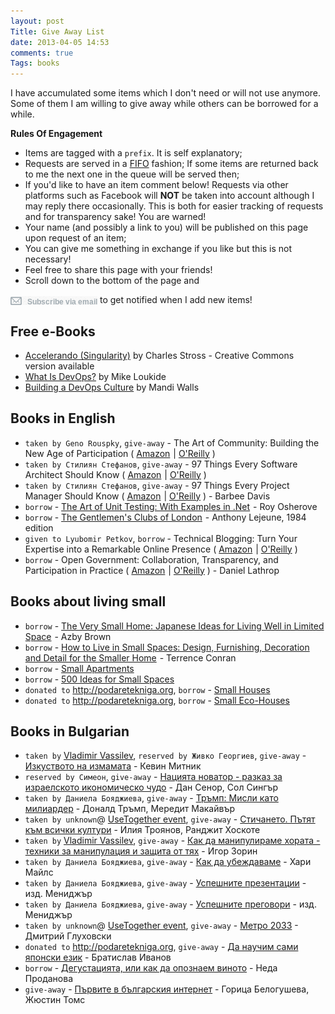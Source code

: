 ```yaml
---
layout: post
Title: Give Away List
date: 2013-04-05 14:53
comments: true
Tags: books
---
```


I have accumulated some items which I don't need or will not use anymore.
Some of them I am willing to give away while others can be borrowed for a while.

**Rules Of Engagement**

* Items are tagged with a `prefix`. It is self explanatory;
* Requests are served in a [FIFO](https://en.wikipedia.org/wiki/FIFO) fashion;
If some items are returned back to me the next one in the queue will be served then;
* If you'd like to have an item comment below! Requests via other platforms
such as Facebook will **NOT** be taken into account although I may reply there occasionally.
This is both for easier tracking of requests and for transparency sake! You are warned!
* Your name (and possibly a link to you) will be published on this page upon request of an item;
* You can give me something in exchange if you like but this is not necessary!
* Feel free to share this page with your friends!
* Scroll down to the bottom of the page and
<img src="/images/subscribe.png" alt="subscribe via email" style="display:inline;border:none;margin:0;padding:0;vertical-align:text-bottom;"/>
to get notified when I add new items!

Free e-Books
------------

* [Accelerando (Singularity)](http://amzn.to/19Ctnk8) by Charles Stross - Creative Commons version available
* [What Is DevOps?](http://amzn.to/1eXk3JN) by Mike Loukide
* [Building a DevOps Culture](http://amzn.to/19KobFn) by Mandi Walls

Books in English
----------------

* `taken by Geno Rouspky`, `give-away` - The Art of Community: Building the New Age of Participation
(
<a href="http://www.amazon.com/gp/product/1449312063/ref=as_li_ss_tl?ie=UTF8&camp=1789&creative=390957&creativeASIN=1449312063&linkCode=as2&tag=atodorovorg-20">Amazon</a><img src="http://www.assoc-amazon.com/e/ir?t=atodorovorg-20&l=as2&o=1&a=1449312063" width="1" height="1" border="0" alt="" style="border:none !important; margin:0px !important;" /> |
<a href="http://www.dpbolvw.net/click-7040110-11260198?url=http%3A%2F%2Fshop.oreilly.com%2Fproduct%2F0636920021995.do%3Fcmp%3Daf-npa-book-product_cj_9781449312060_%25zp&cjsku=0636920021995" target="_top">O'Reilly</a><img src="http://www.ftjcfx.com/image-7040110-11260198" width="0" height="0" border="0" style="display:none;"/>
)
* `taken by Стилиян Стефанов`, `give-away` - 97 Things Every Software Architect Should Know
(
<a href="http://www.amazon.com/gp/product/059652269X/ref=as_li_ss_tl?ie=UTF8&camp=1789&creative=390957&creativeASIN=059652269X&linkCode=as2&tag=atodorovorg-20">Amazon</a><img src="http://www.assoc-amazon.com/e/ir?t=atodorovorg-20&l=as2&o=1&a=059652269X" width="1" height="1" border="0" alt="" style="border:none !important; margin:0px !important;" /> |
<a href="http://www.kqzyfj.com/click-7040110-11260198?url=http%3A%2F%2Fshop.oreilly.com%2Fproduct%2F9780596522704.do%3Fcmp%3Daf-code-book-product_cj_9780596522698_%25zp&cjsku=9780596522704" target="_top">O'Reilly</a><img src="http://www.tqlkg.com/image-7040110-11260198" width="0" height="0" border="0" style="display:none"/>
)
* `taken by Стилиян Стефанов`, `give-away` - 97 Things Every Project Manager Should Know 
(
<a href="http://www.amazon.com/gp/product/0596804164/ref=as_li_ss_tl?ie=UTF8&camp=1789&creative=390957&creativeASIN=0596804164&linkCode=as2&tag=atodorovorg-20">Amazon</a><img src="http://www.assoc-amazon.com/e/ir?t=atodorovorg-20&l=as2&o=1&a=0596804164" width="1" height="1" border="0" alt="" style="border:none !important; margin:0px !important;" /> |
<a href="http://www.kqzyfj.com/click-7040110-11260198?url=http%3A%2F%2Fshop.oreilly.com%2Fproduct%2F9780596804152.do%3Fcmp%3Daf-npa-book-product_cj_9780596804169_%25zp&cjsku=9780596804152" target="_top">O'Reilly</a><img src="http://www.tqlkg.com/image-7040110-11260198" width="0" height="0" border="0" style="display:none"/>
) - Barbee Davis
* `borrow` - <a href="http://www.amazon.com/gp/product/1933988274/ref=as_li_ss_tl?ie=UTF8&camp=1789&creative=390957&creativeASIN=1933988274&linkCode=as2&tag=atodorovorg-20">The Art of Unit Testing: With Examples in .Net</a><img src="http://www.assoc-amazon.com/e/ir?t=atodorovorg-20&l=as2&o=1&a=1933988274" width="1" height="1" border="0" alt="" style="border:none !important; margin:0px !important;" /> - Roy Osherove
* `borrow` - <a href="http://www.amazon.com/gp/product/190676820X/ref=as_li_ss_tl?ie=UTF8&camp=1789&creative=390957&creativeASIN=190676820X&linkCode=as2&tag=atodorovorg-20">The Gentlemen's Clubs of London</a><img src="http://www.assoc-amazon.com/e/ir?t=atodorovorg-20&l=as2&o=1&a=190676820X" width="1" height="1" border="0" alt="" style="border:none !important; margin:0px !important;" /> - Anthony Lejeune, 1984 edition
* `given to Lyubomir Petkov`, `borrow` - Technical Blogging: Turn Your Expertise into a Remarkable Online Presence
(
<a href="http://www.amazon.com/gp/product/1934356883/ref=as_li_ss_tl?ie=UTF8&camp=1789&creative=390957&creativeASIN=1934356883&linkCode=as2&tag=atodorovorg-20">Amazon</a><img src="http://www.assoc-amazon.com/e/ir?t=atodorovorg-20&l=as2&o=1&a=1934356883" width="1" height="1" border="0" alt="" style="border:none !important; margin:0px !important;" /> |
<a href="http://www.tkqlhce.com/click-7040110-11260198?url=http%3A%2F%2Fshop.oreilly.com%2Fproduct%2F9781934356883.do%3Fcmp%3Daf-npa-book-product_cj_9781934356883_%7BPID%7D&cjsku=9781934356883" target="_top">O'Reilly</a><img src="http://www.ftjcfx.com/image-7040110-11260198" width="0" height="0" border="0" style="margin:0;padding:0;display:none;"/>
)
* `borrow` -  Open Government: Collaboration, Transparency, and Participation in Practice
(
<a href="http://www.amazon.com/gp/product/0596804350/ref=as_li_ss_tl?ie=UTF8&camp=1789&creative=390957&creativeASIN=0596804350&linkCode=as2&tag=atodorovorg-20">Amazon</a><img src="http://www.assoc-amazon.com/e/ir?t=atodorovorg-20&l=as2&o=1&a=0596804350" width="1" height="1" border="0" alt="" style="border:none !important; margin:0px !important;" />
|
<a href="http://www.anrdoezrs.net/click-7040110-11260198?url=http%3A%2F%2Fshop.oreilly.com%2Fproduct%2F9780596804367.do%3Fcmp%3Daf-npa-book-product_cj_9780596804350_%25zp&cjsku=9780596804367" target="_top">O'Reilly</a><img src="http://www.awltovhc.com/image-7040110-11260198" width="0" height="0" border="0" style="display:none;"/>
) - Daniel Lathrop

Books about living small
------------------------

* `borrow` - <a href="http://www.amazon.com/gp/product/4770029993/ref=as_li_ss_tl?ie=UTF8&camp=1789&creative=390957&creativeASIN=4770029993&linkCode=as2&tag=atodorovorg-20">The Very Small Home: Japanese Ideas for Living Well in Limited Space</a><img src="http://www.assoc-amazon.com/e/ir?t=atodorovorg-20&l=as2&o=1&a=4770029993" width="1" height="1" border="0" alt="" style="border:none !important; margin:0px !important;" /> - Azby Brown
* `borrow` - <a href="http://www.amazon.com/gp/product/1554072425/ref=as_li_ss_tl?ie=UTF8&camp=1789&creative=390957&creativeASIN=1554072425&linkCode=as2&tag=atodorovorg-20">How to Live in Small Spaces: Design, Furnishing, Decoration and Detail for the Smaller Home</a><img src="http://www.assoc-amazon.com/e/ir?t=atodorovorg-20&l=as2&o=1&a=1554072425" width="1" height="1" border="0" alt="" style="border:none !important; margin:0px !important;" /> - Terrence Conran
* `borrow` - <a href="http://www.amazon.com/gp/product/3822841781/ref=as_li_ss_tl?ie=UTF8&camp=1789&creative=390957&creativeASIN=3822841781&linkCode=as2&tag=atodorovorg-20">Small Apartments</a><img src="http://www.assoc-amazon.com/e/ir?t=atodorovorg-20&l=as2&o=1&a=3822841781" width="1" height="1" border="0" alt="" style="border:none !important; margin:0px !important;" />
* `borrow` - <a href="http://www.amazon.com/gp/product/3822827932/ref=as_li_ss_tl?ie=UTF8&camp=1789&creative=390957&creativeASIN=3822827932&linkCode=as2&tag=atodorovorg-20">500 Ideas for Small Spaces</a><img src="http://www.assoc-amazon.com/e/ir?t=atodorovorg-20&l=as2&o=1&a=3822827932" width="1" height="1" border="0" alt="" style="border:none !important; margin:0px !important;" />
* `donated to` <http://podaretekniga.org>, `borrow` - <a href="http://www.amazon.com/gp/product/3822841765/ref=as_li_ss_tl?ie=UTF8&camp=1789&creative=390957&creativeASIN=3822841765&linkCode=as2&tag=atodorovorg-20">Small Houses</a><img src="http://www.assoc-amazon.com/e/ir?t=atodorovorg-20&l=as2&o=1&a=3822841765" width="1" height="1" border="0" alt="" style="border:none !important; margin:0px !important;" />
* `donated to` <http://podaretekniga.org>, `borrow` - <a href="http://www.amazon.com/gp/product/B001TJEJ9O/ref=as_li_ss_tl?ie=UTF8&camp=1789&creative=390957&creativeASIN=B001TJEJ9O&linkCode=as2&tag=atodorovorg-20">Small Eco-Houses</a><img src="http://www.assoc-amazon.com/e/ir?t=atodorovorg-20&l=as2&o=1&a=B001TJEJ9O" width="1" height="1" border="0" alt="" style="border:none !important; margin:0px !important;" />



Books in Bulgarian
------------------

* `taken by` [Vladimir Vassilev](http://initlab.org), `reserved by Живко Георгиев`, `give-away` - [Изкуството на измамата](http://www.mobilis.bg/mobilis/izkustvoto-na-izmamata.html) - Кевин Митник
* `reserved by Симеон`, `give-away` -
[Нацията новатор - разказ за израелското икономическо чудо](http://www.mobilis.bg/mobilis/nacijata-novator-razkaz-za-izraelskoto-ikonomichesko-chudo.html) -
Дан Сенор, Сол Сингър
* `taken by Даниела Бояджиева`, `give-away` -
[Тръмп: Мисли като милиардер](http://www.mobilis.bg/mobilis/tr-mp-misli-kato-miliarder.html) - Доналд Тръмп, Мередит Макайвър
* `taken by unknown`@ [UseTogether event](http://www.usetogether.com/), `give-away` - [Стичането. Пътят към всички култури](http://www.mobilis.bg/mobilis/stichaneto-p-tjat-k-m-vsichki-kulturi.html) - Илия Троянов, Ранджит Хоскоте
* `taken by` [Vladimir Vassilev](http://initlab.org), `give-away` -
[Как да манипулираме хората - техники за манипулaция и защита от тях](http://www.mobilis.bg/mobilis/kak-da-manipulirame-horata-tehniki-za-manipulacija-i-zaschita-ot-tjah.html) -
Игор Зорин
* `taken by Даниела Бояджиева`, `give-away` - [Как да убеждаваме](http://www.mobilis.bg/mobilis/kak-da-ubezhdavame.html) - Хари Майлс
* `taken by Даниела Бояджиева`, `give-away` - [Успешните презентации](http://www.mobilis.bg/mobilis/uspeshnite-prezentacii.html) - изд. Мениджър
* `taken by Даниела Бояджиева`, `give-away` - [Успешните преговори](http://www.mobilis.bg/mobilis/uspeshnite-pregovori-1.html) - изд. Мениджър
* `taken by unknown`@ [UseTogether event](http://www.usetogether.com/), `give-away` - [Метро 2033](http://www.mobilis.bg/mobilis/metro-2033.html) - Дмитрий Глуховски
* `donated to` <http://podaretekniga.org>, `give-away` - [Да научим сами японски език](http://www.mobilis.bg/mobilis/da-nauchim-sami-japonski-ezik.html) - Братислав Иванов
* `borrow` - [Дегустацията, или как да опознаем виното](http://www.mobilis.bg/mobilis/degustacijata-ili-kak-da-opoznaem-vinoto-1.html) - Неда Проданова
* `give-away` - [Първите в българския интернет](https://www.goodreads.com/book/show/13398350) - Горица Белогушева, Жюстин Томс

